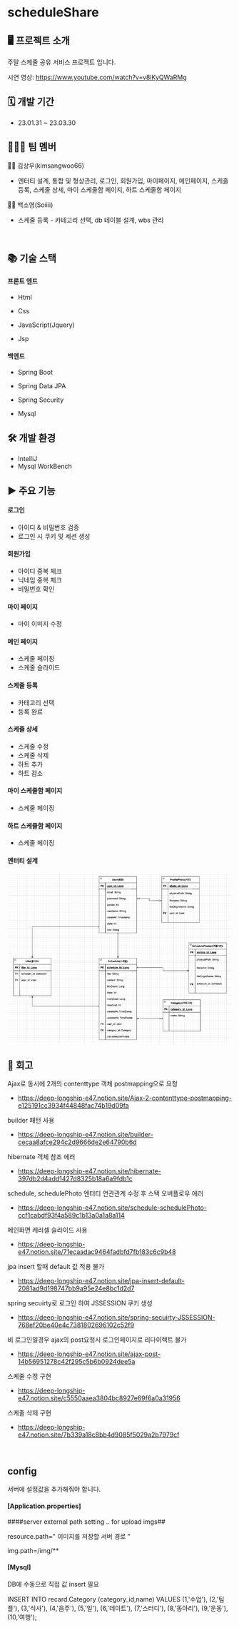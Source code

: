 # scheduleShare

## 🖥 프로젝트 소개
주말 스케줄 공유 서비스 프로젝트 입니다.

시연 영상: https://www.youtube.com/watch?v=v8lKyQWaRMg
<br/>

## 🗓 개발 기간
* 23.01.31 ~ 23.03.30

## 🧑‍🤝‍🧑 팀 멤버
 🧑‍💻 김상우(kimsangwoo66)
+ 엔터티 설계, 통합 및 형상관리, 로그인, 회원가입, 마이페이지, 메인페이지, 스케줄등록, 스케줄 상세, 마이 스케줄함 페이지, 하트 스케줄함 페이지


 👩‍💻 백소영(Soiiii)
+ 스케줄 등록 - 카테고리 선택, db 테이블 설계, wbs 관리 
<br/>

## 📚 기술 스택

#### 프론트 엔드
+ Html

+ Css

+ JavaScript(Jquery)

+ Jsp


#### 백엔드
+ Spring Boot

+ Spring Data JPA

+ Spring Security

+ Mysql 

## 🛠 개발 환경

+ IntelliJ
+ Mysql WorkBench

## ▶ 주요 기능

#### 로그인
- 아이디 & 비밀번호 검증
- 로그인 시 쿠키 및 세션 생성

#### 회원가입
- 아이디 중복 체크
- 닉네임 중복 체크
- 비밀번호 확인

#### 마이 페이지
- 마이 이미지 수정

#### 메인 페이지
- 스케줄 페이징
- 스케줄 슬라이드


#### 스케줄 등록
- 카테고리 선택
- 등록 완료

#### 스케줄 상세
- 스케줄 수정
- 스케줄 삭제
- 하트 추가
- 하트 감소



#### 마이 스케줄함 페이지
- 스케줄 페이징

#### 하트 스케줄함 페이지
- 스케줄 페이징

#### 엔터티 설계
![img_1.png](img_1.png)

## 📝 회고

Ajax로 동시에 2개의 contenttype 객체 postmapping으로 요청
* https://deep-longship-e47.notion.site/Ajax-2-contenttype-postmapping-e125191cc3934f44848fac74b19d09fa

builder 패턴 사용
* https://deep-longship-e47.notion.site/builder-cecaa8afce294c2d9666de2e64790b6d

hibernate 객체 참조 에러
+ https://deep-longship-e47.notion.site/hibernate-397db2d4add1427d8325b18a6a9fdb1c

schedule, schedulePhoto 엔터티 연관관계 수정 후 스택 오버플로우 에러
+ https://deep-longship-e47.notion.site/schedule-schedulePhoto-ccf1cabdf93f4a589c1b13a0a1a8a114

메인화면 케러셀 슬라이드 사용
+ https://deep-longship-e47.notion.site/71ecaadac9464fadbfd7fb183c6c9b48

jpa insert 할때 default 값 적용 불가
+ https://deep-longship-e47.notion.site/jpa-insert-default-2081ad9d198747bb9a95e24e8bc1d2d7

spring secuirty로 로그인 하여 JSSESSION 쿠키 생성
+ https://deep-longship-e47.notion.site/spring-secuirty-JSSESSION-768ef20be40e4c7381802696102c52f9

비 로그인일경우 ajax의 post요청시 로그인페이지로 리다이렉트 불가
+ https://deep-longship-e47.notion.site/ajax-post-14b56951278c42f295c5b6b0924dee5a

스케줄 수정 구현
+ https://deep-longship-e47.notion.site/c5550aaea3804bc8927e69f6a0a31956

스케줄 삭제 구현
+ https://deep-longship-e47.notion.site/7b339a18c8bb4d9085f5029a2b7979cf





<br/>


## config

서버에 설정값을 추가해줘야 합니다.

#### [Application.properties]
####server external path setting .. for upload imgs##

resource.path=" 이미지를 저장할 서버 경로 "

img.path=/img/**




#### [Mysql]
DB에 수동으로 직접 값 insert 필요

INSERT INTO recard.Category (category_id,name) VALUES
(1,'수업'),
(2,'팀플'),
(3,'식사'),
(4,'음주'),
(5,'일'),
(6,'데이트'),
(7,'스터디'),
(8,'동아리'),
(9,'운동'),
(10,'여행');